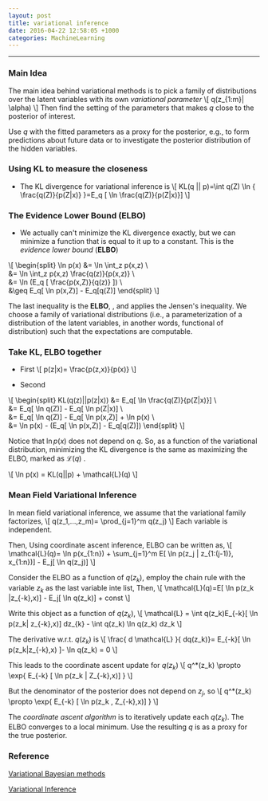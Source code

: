 ```yaml
---
layout: post
title: variational inference
date: 2016-04-22 12:58:05 +1000 
categories: MachineLearning
---
```




----------

### Main Idea ###

The main idea behind variational methods is to pick a family of distributions over the latent variables with its own _variational parameter_
\\[
q(z_{1:m}| \alpha)
\\]
Then find the setting of the parameters that makes $q$ close to the posterior of interest.

Use $q$ with the fitted parameters as a proxy for the posterior, e.g., to form predictions about future data or to investigate the posterior distribution of the hidden variables.

### Using KL  to measure the closeness ###
- The KL divergence for variational inference is
\\[
KL(q || p)=\int q(Z) \ln \{ \frac{q(Z)}{p(Z|x)} \}=E_q [ \ln \frac{q(Z)}{p(Z|x)}]
\\]

### The Evidence Lower Bound (ELBO) ###

- We actually can't minimize the KL divergence exactly, but we can minimize a function that is equal to it up to a constant. This is the *evidence lower bound* (**ELBO**)

\\[
\begin{split}
\ln p(x) &= \ln \int_z p(x,z) \\\
&= \ln \int_z p(x,z) \frac{q(z)}{p(x,z)} \\\
&= \ln (E_q [ \frac{p(x,Z)}{q(z)} ]) \\\
&\geq E_q[ \ln p(x,Z)] - E_q[q(Z)]
\end{split}
\\]

The last inequality is the **ELBO**, , and applies the Jensen's inequality. We choose a family of variational distributions (i.e., a parameterization of a distribution of the latent variables, in another words, functional of distribution) such that the expectations are computable.

### Take KL, ELBO together ###

- First
\\[
p(z|x)= \frac{p(z,x)}{p(x)}
\\]

- Second

\\[
\begin{split}
KL(q(z)||p(z|x)) &= E_q[ \ln \frac{q(Z)}{p(Z|x)}] \\\
&= E_q[ \ln q(Z)] - E_q[ \ln p(Z|x)] \\\
&= E_q[ \ln q(Z)] - E_q[ \ln p(x,Z)] + \ln p(x) \\\
&= \ln p(x) - (E_q[ \ln p(x,Z)] - E_q[q(Z)])
\end{split}
\\]

Notice that $\ln p(x)$ does not depend on $q$. So, as a function of the variational distribution, minimizing the KL divergence is the same as maximizing the ELBO, marked as $\mathcal{L}(q)$ .

\\[
\ln p(x) = KL(q||p) + \mathcal{L}(q)
\\]

### Mean Field Variational Inference ###

In mean field variational inference, we assume that the variational family factorizes,
\\[
q(z_1,...,z_m)= \prod_{j=1}^m q(z_j)
\\]
Each variable is independent.

Then, Using coordinate ascent inference, ELBO can be written as,
\\[
\mathcal{L}(q)= \ln p(x_{1:n}) + \sum_{j=1}^m E[ \ln p(z_j | z_{1:(j-1)}, x_{1:n})] - E_j[ \ln q(z_j)]
\\]

Consider the ELBO as a function of $q(z_k)$,  employ the chain rule with the variable $z_k$ as the last variable inte list, Then,
\\[
\mathcal{L}(q)=E[ \ln p(z_k |z_{-k},x)] - E_j[ \ln q(z_k)] + const
\\]

Write this object as a function of $q(z_k)$,
\\[
\mathcal{L} = \int q(z_k)E_{-k}[ \ln p(z_k| z_{-k},x)] dz_{k} - \int q(z_k) \ln q(z_k) dz_k
\\]

The derivative w.r.t. $q(z_k)$ is 
\\[
\frac{ d \mathcal{L} }{ dq(z_k)}= E_{-k}[ \ln p(z_k|z_{-k},x) ]- \ln q(z_k) = 0
\\]

This leads to the coordinate ascent update for $q(z_k)$
\\[
q^*(z_k) \propto \exp{ E_{-k} [ \ln p(z_k | Z_{-k},x)] }
\\]

But the denominator of the posterior does not depend on $z_j$, so
\\[
q^*(z_k) \propto \exp{ E_{-k} [ \ln p(z_k , Z_{-k},x)] }
\\]

The *coordinate ascent algorithm* is to iteratively update each $q(z_k)$. The ELBO converges to a local minimum. Use the resulting $q$ is as a proxy for the true posterior.





### Reference ###
[Variational Bayesian methods](https://en.wikipedia.org/wiki/Variational_Bayesian_methods)

[Variational Inference](https://www.cs.princeton.edu/courses/archive/fall11/cos597C/lectures/variational-inference-i.pdf)